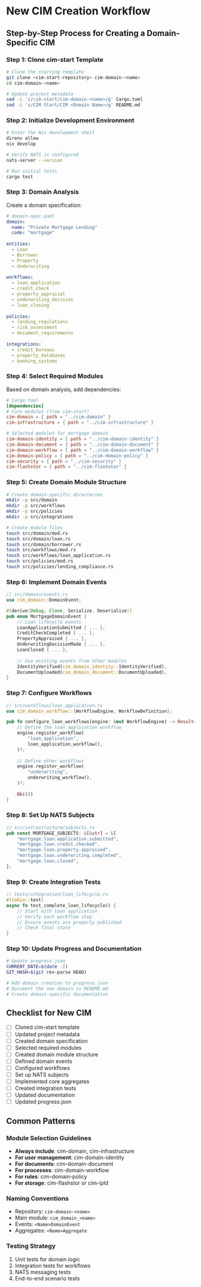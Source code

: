 # New CIM Creation Workflow

## Step-by-Step Process for Creating a Domain-Specific CIM

### Step 1: Clone cim-start Template
```bash
# Clone the starting template
git clone <cim-start-repository> cim-domain-<name>
cd cim-domain-<name>

# Update project metadata
sed -i 's/cim-start/cim-domain-<name>/g' Cargo.toml
sed -i 's/CIM Start/CIM <Domain Name>/g' README.md
```

### Step 2: Initialize Development Environment
```bash
# Enter the Nix development shell
direnv allow
nix develop

# Verify NATS is configured
nats-server --version

# Run initial tests
cargo test
```

### Step 3: Domain Analysis
Create a domain specification:
```yaml
# domain-spec.yaml
domain:
  name: "Private Mortgage Lending"
  code: "mortgage"
  
entities:
  - Loan
  - Borrower
  - Property
  - Underwriting
  
workflows:
  - loan_application
  - credit_check
  - property_appraisal
  - underwriting_decision
  - loan_closing
  
policies:
  - lending_regulations
  - risk_assessment
  - document_requirements
  
integrations:
  - credit_bureaus
  - property_databases
  - banking_systems
```

### Step 4: Select Required Modules
Based on domain analysis, add dependencies:
```toml
# Cargo.toml
[dependencies]
# Core modules (from cim-start)
cim-domain = { path = "../cim-domain" }
cim-infrastructure = { path = "../cim-infrastructure" }

# Selected modules for mortgage domain
cim-domain-identity = { path = "../cim-domain-identity" }
cim-domain-document = { path = "../cim-domain-document" }
cim-domain-workflow = { path = "../cim-domain-workflow" }
cim-domain-policy = { path = "../cim-domain-policy" }
cim-security = { path = "../cim-security" }
cim-flashstor = { path = "../cim-flashstor" }
```

### Step 5: Create Domain Module Structure
```bash
# Create domain-specific directories
mkdir -p src/domain
mkdir -p src/workflows
mkdir -p src/policies
mkdir -p src/integrations

# Create module files
touch src/domain/mod.rs
touch src/domain/loan.rs
touch src/domain/borrower.rs
touch src/workflows/mod.rs
touch src/workflows/loan_application.rs
touch src/policies/mod.rs
touch src/policies/lending_compliance.rs
```

### Step 6: Implement Domain Events
```rust
// src/domain/events.rs
use cim_domain::DomainEvent;

#[derive(Debug, Clone, Serialize, Deserialize)]
pub enum MortgageDomainEvent {
    // Loan lifecycle events
    LoanApplicationSubmitted { ... },
    CreditCheckCompleted { ... },
    PropertyAppraised { ... },
    UnderwritingDecisionMade { ... },
    LoanClosed { ... },
    
    // Use existing events from other modules
    IdentityVerified(cim_domain_identity::IdentityVerified),
    DocumentUploaded(cim_domain_document::DocumentUploaded),
}
```

### Step 7: Configure Workflows
```rust
// src/workflows/loan_application.rs
use cim_domain_workflow::{WorkflowEngine, WorkflowDefinition};

pub fn configure_loan_workflows(engine: &mut WorkflowEngine) -> Result<()> {
    // Define the loan application workflow
    engine.register_workflow(
        "loan_application",
        loan_application_workflow(),
    )?;
    
    // Define other workflows
    engine.register_workflow(
        "underwriting",
        underwriting_workflow(),
    )?;
    
    Ok(())
}
```

### Step 8: Set Up NATS Subjects
```rust
// src/infrastructure/subjects.rs
pub const MORTGAGE_SUBJECTS: &[&str] = &[
    "mortgage.loan.application.submitted",
    "mortgage.loan.credit.checked",
    "mortgage.loan.property.appraised",
    "mortgage.loan.underwriting.completed",
    "mortgage.loan.closed",
];
```

### Step 9: Create Integration Tests
```rust
// tests/integration/loan_lifecycle.rs
#[tokio::test]
async fn test_complete_loan_lifecycle() {
    // Start with loan application
    // Verify each workflow step
    // Ensure events are properly published
    // Check final state
}
```

### Step 10: Update Progress and Documentation
```bash
# Update progress.json
CURRENT_DATE=$(date -I)
GIT_HASH=$(git rev-parse HEAD)

# Add domain creation to progress.json
# Document the new domain in README.md
# Create domain-specific documentation
```

## Checklist for New CIM

- [ ] Cloned cim-start template
- [ ] Updated project metadata
- [ ] Created domain specification
- [ ] Selected required modules
- [ ] Created domain module structure
- [ ] Defined domain events
- [ ] Configured workflows
- [ ] Set up NATS subjects
- [ ] Implemented core aggregates
- [ ] Created integration tests
- [ ] Updated documentation
- [ ] Updated progress.json

## Common Patterns

### Module Selection Guidelines
- **Always include**: cim-domain, cim-infrastructure
- **For user management**: cim-domain-identity
- **For documents**: cim-domain-document
- **For processes**: cim-domain-workflow
- **For rules**: cim-domain-policy
- **For storage**: cim-flashstor or cim-ipld

### Naming Conventions
- Repository: `cim-domain-<name>`
- Main module: `cim_domain_<name>`
- Events: `<Name>DomainEvent`
- Aggregates: `<Name>Aggregate`

### Testing Strategy
1. Unit tests for domain logic
2. Integration tests for workflows
3. NATS messaging tests
4. End-to-end scenario tests